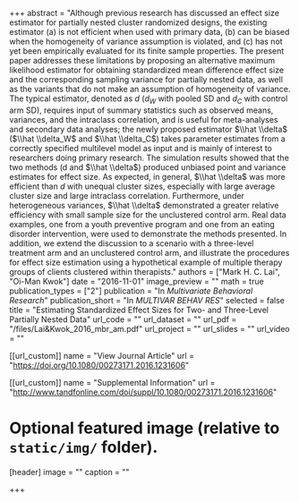 +++
abstract = "Although previous research has discussed an effect size estimator for partially nested cluster randomized designs, the existing estimator (a) is not efficient when used with primary data, (b) can be biased when the homogeneity of variance assumption is violated, and (c) has not yet been empirically evaluated for its finite sample properties. The present paper addresses these limitations by proposing an alternative maximum likelihood estimator for obtaining standardized mean difference effect size and the corresponding sampling variance for partially nested data, as well as the variants that do not make an assumption of homogeneity of variance. The typical estimator, denoted as $d$ ($d_W$ with pooled SD and $d_C$ with control arm SD), requires input of summary statistics such as observed means, variances, and the intraclass correlation, and is useful for meta-analyses and secondary data analyses; the newly proposed estimator $\\hat \\delta$ ($\\hat \\delta_W$ and $\\hat \\delta_C$) takes parameter estimates from a correctly specified multilevel model as input and is mainly of interest to researchers doing primary research. The simulation results showed that the two methods (d and $\\hat \\delta$) produced unbiased point and variance estimates for effect size. As expected, in general, $\\hat \\delta$ was more efficient than $d$ with unequal cluster sizes, especially with large average cluster size and large intraclass correlation. Furthermore, under heterogeneous variances, $\\hat \\delta$ demonstrated a greater relative efficiency with small sample size for the unclustered control arm. Real data examples, one from a youth preventive program and one from an eating disorder intervention, were used to demonstrate the methods presented. In addition, we extend the discussion to a scenario with a three-level treatment arm and an unclustered control arm, and illustrate the procedures for effect size estimation using a hypothetical example of multiple therapy groups of clients clustered within therapists."
authors = ["Mark H. C. Lai", "Oi-Man Kwok"]
date = "2016-11-01"
image_preview = ""
math = true
publication_types = ["2"]
publication = "In *Multivariate Behavioral Research*"
publication_short = "In *MULTIVAR BEHAV RES*"
selected = false
title = "Estimating Standardized Effect Sizes for Two- and Three-Level Partially Nested Data"
url_code = ""
url_dataset = ""
url_pdf = "/files/Lai&Kwok_2016_mbr_am.pdf"
url_project = ""
url_slides = ""
url_video = ""

[[url_custom]]
name = "View Journal Article"
url = "https://doi.org/10.1080/00273171.2016.1231606"

[[url_custom]]
name = "Supplemental Information"
url = "http://www.tandfonline.com/doi/suppl/10.1080/00273171.2016.1231606"

# Optional featured image (relative to `static/img/` folder).
[header]
image = ""
caption = ""

+++


